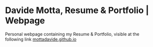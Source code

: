 # Davide Motta, Resume & Portfolio | Webpage
Personal webpage containing my Resume & Portfolio, visible at the following link [mottadavide.github.io](https://mottadavide.github.io/)
